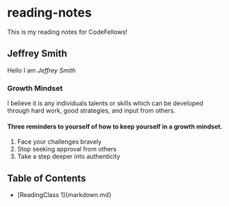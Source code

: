 # reading-notes
This is my reading notes for CodeFellows!
## Jeffrey Smith
Hello I am *Jeffrey Smith*

### Growth Mindset
I believe it is any individuals talents or skills which can be developed through hard work, good strategies, and input from others.

#### Three reminders to yourself of how to keep yourself in a growth mindset.
1. Face your challenges bravely
2. Stop seeking approval from others
3. Take a step deeper into authenticity

## Table of Contents
- [ReadingClass 1]{markdown.md}
